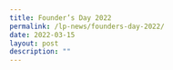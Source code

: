 ```yaml
---
title: Founder’s Day 2022
permalink: /lp-news/founders-day-2022/
date: 2022-03-15
layout: post
description: ""
---
```

